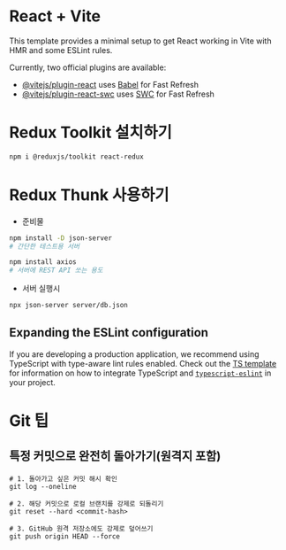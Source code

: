 # React + Vite

This template provides a minimal setup to get React working in Vite with HMR and some ESLint rules.

Currently, two official plugins are available:

- [@vitejs/plugin-react](https://github.com/vitejs/vite-plugin-react/blob/main/packages/plugin-react) uses [Babel](https://babeljs.io/) for Fast Refresh
- [@vitejs/plugin-react-swc](https://github.com/vitejs/vite-plugin-react/blob/main/packages/plugin-react-swc) uses [SWC](https://swc.rs/) for Fast Refresh

# Redux Toolkit 설치하기
```bash
npm i @reduxjs/toolkit react-redux
```
# Redux Thunk 사용하기

- 준비물
```bash
npm install -D json-server
# 간단한 테스트용 서버

npm install axios
# 서버에 REST API 쏘는 용도
```

- 서버 실행시
```bash
npx json-server server/db.json
```

## Expanding the ESLint configuration

If you are developing a production application, we recommend using TypeScript with type-aware lint rules enabled. Check out the [TS template](https://github.com/vitejs/vite/tree/main/packages/create-vite/template-react-ts) for information on how to integrate TypeScript and [`typescript-eslint`](https://typescript-eslint.io) in your project.

# Git 팁
## 특정 커밋으로 완전히 돌아가기(원격지 포함)
```git
# 1. 돌아가고 싶은 커밋 해시 확인
git log --oneline

# 2. 해당 커밋으로 로컬 브랜치를 강제로 되돌리기
git reset --hard <commit-hash>

# 3. GitHub 원격 저장소에도 강제로 덮어쓰기
git push origin HEAD --force
```